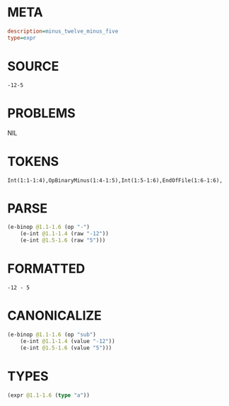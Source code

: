 # META
~~~ini
description=minus_twelve_minus_five
type=expr
~~~
# SOURCE
~~~roc
-12-5
~~~
# PROBLEMS
NIL
# TOKENS
~~~zig
Int(1:1-1:4),OpBinaryMinus(1:4-1:5),Int(1:5-1:6),EndOfFile(1:6-1:6),
~~~
# PARSE
~~~clojure
(e-binop @1.1-1.6 (op "-")
	(e-int @1.1-1.4 (raw "-12"))
	(e-int @1.5-1.6 (raw "5")))
~~~
# FORMATTED
~~~roc
-12 - 5
~~~
# CANONICALIZE
~~~clojure
(e-binop @1.1-1.6 (op "sub")
	(e-int @1.1-1.4 (value "-12"))
	(e-int @1.5-1.6 (value "5")))
~~~
# TYPES
~~~clojure
(expr @1.1-1.6 (type "a"))
~~~
